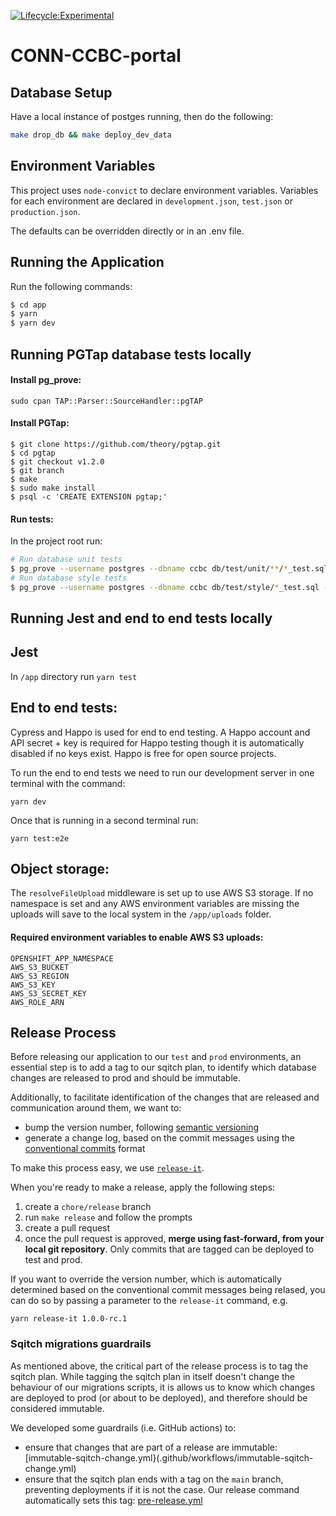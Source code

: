 [![Lifecycle:Experimental](https://img.shields.io/badge/Lifecycle-Experimental-339999)](Redirect-URL)

# CONN-CCBC-portal

## Database Setup

Have a local instance of postges running, then do the following:

```bash
make drop_db && make deploy_dev_data
```

## Environment Variables

This project uses `node-convict` to declare environment variables. Variables for each environment are declared in `development.json`, `test.json` or `production.json`.

The defaults can be overridden directly or in an .env file.

## Running the Application

Run the following commands:

```bash
$ cd app
$ yarn
$ yarn dev
```

## Running PGTap database tests locally

#### Install pg_prove:

`sudo cpan TAP::Parser::SourceHandler::pgTAP`

#### Install PGTap:

```
$ git clone https://github.com/theory/pgtap.git
$ cd pgtap
$ git checkout v1.2.0
$ git branch
$ make
$ sudo make install
$ psql -c 'CREATE EXTENSION pgtap;'
```

#### Run tests:

In the project root run:

```bash
# Run database unit tests
$ pg_prove --username postgres --dbname ccbc db/test/unit/**/*_test.sql
# Run database style tests
$ pg_prove --username postgres --dbname ccbc db/test/style/*_test.sql --set schemas_to_test=ccbc_public,ccbc_private
```

## Running Jest and end to end tests locally

## Jest

In `/app` directory run `yarn test`

## End to end tests:

Cypress and Happo is used for end to end testing. A Happo account and API secret + key is required for Happo testing though it is automatically disabled if no keys exist. Happo is free for open source projects.

To run the end to end tests we need to run our development server in one terminal with the command:

`yarn dev`

Once that is running in a second terminal run:

`yarn test:e2e`

## Object storage:

The `resolveFileUpload` middleware is set up to use AWS S3 storage. If no namespace is set and any AWS environment variables are missing the uploads will save to the local system in the `/app/uploads` folder.

#### Required environment variables to enable AWS S3 uploads:

```
OPENSHIFT_APP_NAMESPACE
AWS_S3_BUCKET
AWS_S3_REGION
AWS_S3_KEY
AWS_S3_SECRET_KEY
AWS_ROLE_ARN
```

## Release Process

Before releasing our application to our `test` and `prod` environments, an essential step is to add a tag to our sqitch plan, to identify which database changes are released to prod and should be immutable.

Additionally, to facilitate identification of the changes that are released and communication around them, we want to:

- bump the version number, following [semantic versioning](https://semver.org/)
- generate a change log, based on the commit messages using the [conventional commits](https://www.conventionalcommits.org/en/v1.0.0/) format

To make this process easy, we use [`release-it`](https://github.com/release-it/release-it).

When you're ready to make a release, apply the following steps:

1. create a `chore/release` branch
1. run `make release` and follow the prompts
1. create a pull request
1. once the pull request is approved, **merge using fast-forward, from your local git repository**. Only commits that are tagged can be deployed to test and prod.

If you want to override the version number, which is automatically determined based on the conventional commit messages being relased, you can do so by passing a parameter to the `release-it` command, e.g.

```
yarn release-it 1.0.0-rc.1
```

### Sqitch migrations guardrails

As mentioned above, the critical part of the release process is to tag the sqitch plan. While tagging the sqitch plan in itself doesn't change the behaviour of our migrations scripts, it is allows us to know which changes are deployed to prod (or about to be deployed), and therefore should be considered immutable.

We developed some guardrails (i.e. GitHub actions) to:

- ensure that changes that are part of a release are immutable: [immutable-sqitch-change.yml}(.github/workflows/immutable-sqitch-change.yml)
- ensure that the sqitch plan ends with a tag on the `main` branch, preventing deployments if it is not the case. Our release command automatically sets this tag: [pre-release.yml](.github/workflows/pre-release.yml)
